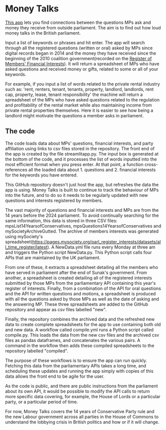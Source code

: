 #  Money Talks

[This app](https://moneytalks.streamlit.app) lets you find connections between the questions MPs ask and money they receive from outside parliament. The aim is to find out how loud money talks in the British parliament.

Input a list of keywords or phrases and hit enter. The app will search through all the registered questions (written or oral) asked by MPs since digital records began in 2014 and the money they have received since the beginning of the 2010 coalition government(recorded on the [Register of Members' Financial Interests](https://www.parliament.uk/mps-lords-and-offices/standards-and-financial-interests/parliamentary-commissioner-for-standards/registers-of-interests/register-of-members-financial-interests/)). It will return a spreadsheet of MPs who have asked questions and received money or gifts, related to some or all of your keywords. 

For example, if you input a list of words related to the private rental industry such as: 'rent, renters, tenant, tenants, property, landlord, landlords, rent cap, property, lease, tenant responsibility' the machine will return a spreadsheet of the MPs who have asked questions related to the regulation and profitability of the rental market while also maintaining income from private rental properties themselves. Here it is easier to see how being a landlord might motivate the questions a member asks in parliament.

## The code

The code loads data about MPs' questions, financial interests, and party affiliation using links to csv files stored in the repository. The front end of the app is created by the file streamlitapp.py. The input box is generated at the bottom of the code, and it processes the list of words inputted into the most efficient format when you press enter. At that point, a function cross-references all the loaded data about 1. questions and 2. financial interests for the keywords you have entered.

This GitHub repository  doesn't just host the app, but refreshes the data the app is using. Money Talks is built to continue to track the behaviour of MPs into the future, and to do so it needs to be regularly updated with new questions and interests registered by members. 

The vast majority of questions and financial interests and MPs are from the 14 years before the 2024 parliament. To avoid continually searching for the same information, this data is stored in three CSV files: mpsList14YearsofConservatives, mpsQuestions14YearsofConservatives and mySocietyArchiveGutted. The archive of members interests was generated using mySociety's spreadsheet(https://pages.mysociety.org/parl_register_interests/datasets/all_time_register/latest). A NewData.yml file runs every Monday at three am and triggers the Python script NewData.py. This Python script calls four APIs that are maintained by the UK parliament.  

From one of these, it extracts a spreadsheet detailing all the members who have served in parliament after the end of Sunak's government. From another, a spreadsheet is created detailing all of the  registered interests submitted by those MPs from the parliamentary API containing this year's register of interests. Finally, from a combination of the API for oral questions and the API for written questions and motions, a spreadsheet is produced with all the questions asked by those MPs as well as the date of asking and the answering MP. These three spreadsheets are added to the GitHub repository and appear as csv files labelled "new".

Finally, the repository combines the archived data and the refreshed new data to create complete spreadsheets for the app to use containing both old and new data. A workflow called compile.yml runs a Python script called compile.py. This loads the data from the new csv files and the archived csv files as pandas dataframes, and concatenates the various pairs. A command in the workflow then adds these compiled spreadsheets to the repository labelled "compiled".

The purpose of these workflows is to ensure the app can run quickly. Fetching this data from the parliamentary APIs takes a long time, and scheduling these updates and running the app simply with copies of this data allows the front end to be agile for the user. 
       
As the code is public, and there are public instructions from the parliament about its own API, it would be possible to modify the API calls to return more specific data covering, for example, the House of Lords or a particular party, or a particular period of time.  
       
For now, Money Talks covers the 14 years of Conservative Party rule and the new Labour government across all parties in the House of Commons to understand the lobbying crisis in British politics and how or if it will change.
